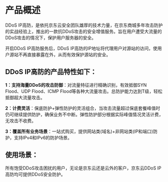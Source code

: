 
# 产品概述

DDoS IP高防，是依托京东云安全团队雄厚的技术力量，在京东商城多年攻击防护的实战经验上，推出的一款抗DDoS攻击的安全增值服务。旨在用户遭受大流量的DDoS攻击的情况下，保护用户服务器的安全。


开启DDoS IP高防服务后，DDoS IP高防的IP地址将代理用户对源站的访问，使用户源站不再直接暴露在外，从而有效保护源站的安全。

 

## DDoS IP高防的产品特性如下：

**1：支持海量DDoS的攻击防御**：对流量特征进行精确识别，有效抵御SYN Flood、UDP Flood、ICMP Flood等各种大流量攻击。总防护能力达到T级，轻松抵御超大流量攻击。

**2：计费灵活**：保底防护+弹性防护的灵活组合，当攻击流量超过保底套餐峰值时仍可继续提供防护，确保业务不中断。弹性防护部分根据实际峰值情况灵活计费，无攻击不收费。

**3：覆盖所有业务场景**：一站式购买，提供网站类(域名)+非网站类(IP和端口)防护，支持IPv4和IPv6的防护场景。

 

## 使用场景：
所有饱受DDoS攻击困扰的用户，无论是京东云还是云外的客户，京东云DDoS IP高防均可提供DDoS安全防护。
